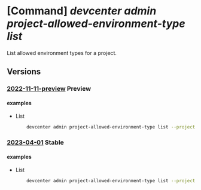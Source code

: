 # [Command] _devcenter admin project-allowed-environment-type list_

List allowed environment types for a project.

## Versions

### [2022-11-11-preview](/Resources/mgmt-plane/L3N1YnNjcmlwdGlvbnMve30vcmVzb3VyY2Vncm91cHMve30vcHJvdmlkZXJzL21pY3Jvc29mdC5kZXZjZW50ZXIvcHJvamVjdHMve30vYWxsb3dlZGVudmlyb25tZW50dHlwZXM=/2022-11-11-preview.xml) **Preview**

<!-- mgmt-plane /subscriptions/{}/resourcegroups/{}/providers/microsoft.devcenter/projects/{}/allowedenvironmenttypes 2022-11-11-preview -->

#### examples

- List
    ```bash
        devcenter admin project-allowed-environment-type list --project-name "Contoso" --resource-group "rg1"
    ```

### [2023-04-01](/Resources/mgmt-plane/L3N1YnNjcmlwdGlvbnMve30vcmVzb3VyY2Vncm91cHMve30vcHJvdmlkZXJzL21pY3Jvc29mdC5kZXZjZW50ZXIvcHJvamVjdHMve30vYWxsb3dlZGVudmlyb25tZW50dHlwZXM=/2023-04-01.xml) **Stable**

<!-- mgmt-plane /subscriptions/{}/resourcegroups/{}/providers/microsoft.devcenter/projects/{}/allowedenvironmenttypes 2023-04-01 -->

#### examples

- List
    ```bash
        devcenter admin project-allowed-environment-type list --project-name "Contoso" --resource-group "rg1"
    ```
